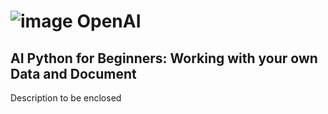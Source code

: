 # ![image](https://github.com/user-attachments/assets/35f315f5-15fb-4236-9f1d-9ee2554b7d56) OpenAI

## AI Python for Beginners: Working with your own Data and Document
Description to be enclosed